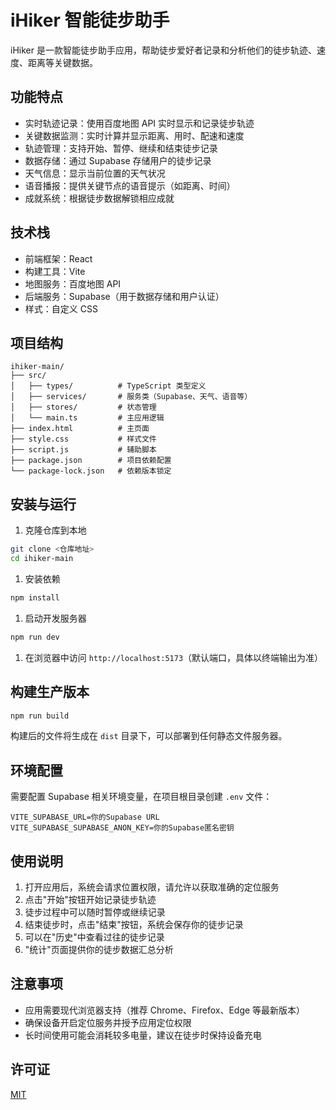 # iHiker 智能徒步助手

iHiker 是一款智能徒步助手应用，帮助徒步爱好者记录和分析他们的徒步轨迹、速度、距离等关键数据。

## 功能特点

- 实时轨迹记录：使用百度地图 API 实时显示和记录徒步轨迹
- 关键数据监测：实时计算并显示距离、用时、配速和速度
- 轨迹管理：支持开始、暂停、继续和结束徒步记录
- 数据存储：通过 Supabase 存储用户的徒步记录
- 天气信息：显示当前位置的天气状况
- 语音播报：提供关键节点的语音提示（如距离、时间）
- 成就系统：根据徒步数据解锁相应成就

## 技术栈

- 前端框架：React
- 构建工具：Vite
- 地图服务：百度地图 API
- 后端服务：Supabase（用于数据存储和用户认证）
- 样式：自定义 CSS

## 项目结构

```Plain
ihiker-main/
├── src/
│   ├── types/          # TypeScript 类型定义
│   ├── services/       # 服务类（Supabase、天气、语音等）
│   ├── stores/         # 状态管理
│   └── main.ts         # 主应用逻辑
├── index.html          # 主页面
├── style.css           # 样式文件
├── script.js           # 辅助脚本
├── package.json        # 项目依赖配置
└── package-lock.json   # 依赖版本锁定
```

## 安装与运行

1. 克隆仓库到本地

```Bash
git clone <仓库地址>
cd ihiker-main
```

1. 安装依赖

```Bash
npm install
```

1. 启动开发服务器

```Bash
npm run dev
```

1. 在浏览器中访问 `http://localhost:5173`（默认端口，具体以终端输出为准）

## 构建生产版本

```Bash
npm run build
```

构建后的文件将生成在 `dist` 目录下，可以部署到任何静态文件服务器。

## 环境配置

需要配置 Supabase 相关环境变量，在项目根目录创建 `.env` 文件：

```Plain
VITE_SUPABASE_URL=你的Supabase URL
VITE_SUPABASE_SUPABASE_ANON_KEY=你的Supabase匿名密钥
```

## 使用说明

1. 打开应用后，系统会请求位置权限，请允许以获取准确的定位服务
2. 点击"开始"按钮开始记录徒步轨迹
3. 徒步过程中可以随时暂停或继续记录
4. 结束徒步时，点击"结束"按钮，系统会保存你的徒步记录
5. 可以在"历史"中查看过往的徒步记录
6. "统计"页面提供你的徒步数据汇总分析

## 注意事项

- 应用需要现代浏览器支持（推荐 Chrome、Firefox、Edge 等最新版本）
- 确保设备开启定位服务并授予应用定位权限
- 长时间使用可能会消耗较多电量，建议在徒步时保持设备充电

## 许可证

[MIT](LICENSE)
